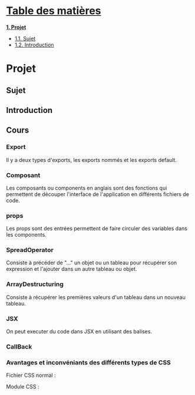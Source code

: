 # <u>Table des matières </u>
**[1. Projet](#projet)**
  * [1.1. Sujet](#sujet)
  * [1.2. Introduction](#introduction)

# Projet

## Sujet



## Introduction


## Cours

### Export

Il y a deux types d'exports, les exports nommés et les exports default.

### Composant

Les composants ou components en anglais sont des fonctions qui permettent de découper l'interface de l'application en différents fichiers de code.

### props

Les props sont des entrées permettent de faire circuler des variables dans les components.

### SpreadOperator 

Consiste à précéder de "..." un objet ou un tableau pour récupérer son expression et l'ajouter dans un autre tableau ou objet.

### ArrayDestructuring

Consiste à récupérer les premières valeurs d'un tableau dans un nouveau tableau.

### JSX

On peut executer du code dans JSX en utilisant des balises.

### CallBack


### Avantages et inconvéniants des différents types de CSS

Fichier CSS normal :

Module CSS :
